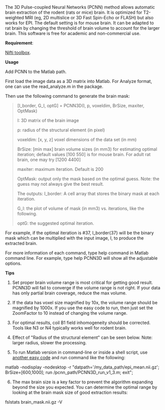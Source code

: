 The 3D Pulse-coupled Neural Networks (PCNN) method allows automatic brain extraction of the rodent (rats or mice) brain. It is optimized for T2-weighted MRI (eg, 2D multislice or 3D Fast Spin-Echo or FLASH) but also works for EPI. The default setting is for mouse brain. It can be adapted to rat brain by changing the threshold of brain volume to account for the larger brain. This software is free for academic and non-commercial use.


**Requirement**:

[Nifti toolbox](https://www.mathworks.com/matlabcentral/fileexchange/8797-tools-for-nifti-and-analyze-image).

**Usage**

Add PCNN to the Matlab path.

First load the image data as a 3D matrix into Matlab. For Analyze format, one can use the read_analyze.m in the package.

Then use the following command to generate the brain mask:

> [I_border, G_I, optG] = PCNN3D(I, p, voxeldim, BrSize, maxiter, OptMask)
> 
> I: 3D matrix of the brain image
> 
> p: radius of the structural element (in pixel)
> 
> voxeldim: [x, y, z] voxel dimensions of the data set (in mm)
> 
> BrSize: [min max] brain volume sizes (in mm3) for estimating optimal iteration; default values [100 550] is for mouse brain. For adult rat brain, one may try [1200 4400]
> 
> maxiter: maximum iteration. Default is 200
> 
> OptMask: output only the mask based on the optimal guess. Note: the guess may not always give the best result.
> 
> The outputs:
> I_border: A cell array that stores the binary mask at each iteration.
> 
> G_I: the plot of volume of mask (in mm3) vs. iterations, like the following.
> 
> optG: the suggested optimal iteration. 


For example, if the optimal iteration is #37, I_border{37} will be the binary mask which can be multiplied with the input image, I, to produce the extracted brain.

For more information of each command, type help command in Matlab command line. For example, type help PCNN3D will show all the adjustable options.

**Tips**

1. Set proper brain volume range is most critical for getting good result. PCNN3D will fail to converge if the volume range is not right. If your data has only partial brain coverage, reduce the max volume.

2. If the data has voxel size magnified by 10x, the volume range should be magnified by 1000x. If you use the easy code to run, then just set the ZoomFactor to 10 instead of changing the volume range.

3. For optimal results, coil B1 field inhomogeneity should be corrected. Tools like N3 or N4 typically works well for rodent brain.

4. Effect of "Radius of the structural element" can be seen below. Note: larger radius, slower the processing.


5. To run Matlab version in command-line or inside a shell script, use [another easy code](https://docs.google.com/viewer?a=v&pid=sites&srcid=ZGVmYXVsdGRvbWFpbnxjaHVhbmdsYWJ8Z3g6NThlMGZiMmNmY2I4MGRhZQ) and run command like the following:

matlab -nodisplay -nodesktop -r "datpath='/my_data_path/epi_mean.nii.gz'; BrSize=[600,1000]; run /pcnn_path/PCNN3D_run_v1_3.m; exit";

6. The max brain size is a key factor to prevent the algorithm expanding beyond the size you expected. You can determine the optimal range by looking at the brain mask size of good extraction results:

fslstats brain_mask.nii.gz -V
